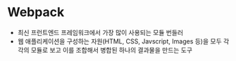 # Webpack

- 최신 프런트엔드 프레임워크에서 가장 많이 사용되는 모듈 번들러
- 웹 애플리케이션을 구성하는 자원(HTML, CSS, Javscript, Images 등)을 모두 각각의 모듈로 보고 이를 조합해서 병합된 하나의 결과물을 만드는 도구
